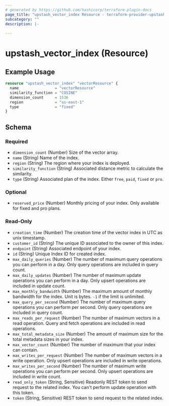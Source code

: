```yaml
---
# generated by https://github.com/hashicorp/terraform-plugin-docs
page_title: "upstash_vector_index Resource - terraform-provider-upstash"
subcategory: ""
description: |-
  
---
```


# upstash_vector_index (Resource)



## Example Usage

```terraform
resource "upstash_vector_index" "vectorResource" {
  name                = "vectorResource"
  similarity_function = "COSINE"
  dimension_count     = 1536
  region              = "us-east-1"
  type                = "fixed"
}
```

<!-- schema generated by tfplugindocs -->
## Schema

### Required

- `dimension_count` (Number) Size of the vector array.
- `name` (String) Name of the index.
- `region` (String) The region where your index is deployed.
- `similarity_function` (String) Associated distance metric to calculate the similarity.
- `type` (String) Associated plan of the index. Either `free`, `paid`, `fixed` or `pro`.

### Optional

- `reserved_price` (Number) Monthly pricing of your index. Only available for fixed and pro plans.

### Read-Only

- `creation_time` (Number) The creation time of the vector index in UTC as unix timestamp.
- `customer_id` (String) The unique ID associated to the owner of this index.
- `endpoint` (String) Associated endpoint of your index.
- `id` (String) Unique Index ID for created index.
- `max_daily_queries` (Number) The number of maximum query operations you can perform in a day. Only query operations are included in query count.
- `max_daily_updates` (Number) The number of maximum update operations you can perform in a day. Only upsert operations are included in update count.
- `max_monthly_bandwidth` (Number) The maximum amount of monthly bandwidth for the index. Unit is bytes. `-1` if the limit is unlimited.
- `max_query_per_second` (Number) The number of maximum query operations you can perform per second. Only query operations are included in query count.
- `max_reads_per_request` (Number) The number of maximum vectors in a read operation. Query and fetch operations are included in read operations.
- `max_total_metadata_size` (Number) The amount of maximum size for the total metadata sizes in your index.
- `max_vector_count` (Number) The number of maximum that your index can contain.
- `max_writes_per_request` (Number) The number of maximum vectors in a write operation. Only upsert operations are included in write operations.
- `max_writes_per_second` (Number) The number of maximum write operations you can perform per second. Only upsert operations are included in write count.
- `read_only_token` (String, Sensitive) Readonly REST token to send request to the related index. You can't perform update operation with this token.
- `token` (String, Sensitive) REST token to send request to the related index.


